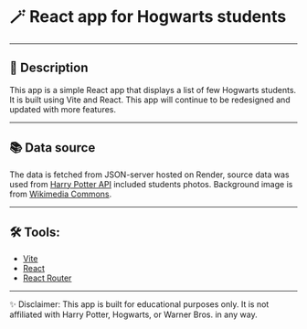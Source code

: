 # 🪄 React app for Hogwarts students

---

## 📝 Description
This app is a simple React app that displays a list of few Hogwarts students. It is built using Vite and React. This app will continue to be redesigned and updated with more features.

---

## 📚 Data source
The data is fetched from JSON-server hosted on Render, source data was used from [Harry Potter API](https://hp-api.onrender.com/) included students photos. Background image is from [Wikimedia Commons](https://commons.wikimedia.org/wiki/File:Hogwarts_%2828731105444%29.jpg).

---

## 🛠️ Tools:
- [Vite](https://vitejs.dev/)
- [React](https://reactjs.org/)
- [React Router](https://reactrouter.com/)

---

✨ Disclaimer: This app is built for educational purposes only. It is not affiliated with Harry Potter, Hogwarts, or Warner Bros. in any way.
